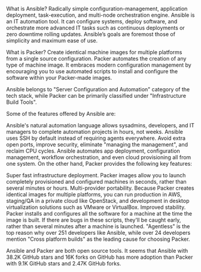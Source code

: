 What is Ansible? Radically simple configuration-management, application deployment, task-execution, and multi-node orchestration engine. Ansible is an IT automation tool. It can configure systems, deploy software, and orchestrate more advanced IT tasks such as continuous deployments or zero downtime rolling updates. Ansible’s goals are foremost those of simplicity and maximum ease of use.

What is Packer? Create identical machine images for multiple platforms from a single source configuration. Packer automates the creation of any type of machine image. It embraces modern configuration management by encouraging you to use automated scripts to install and configure the software within your Packer-made images.

Ansible belongs to "Server Configuration and Automation" category of the tech stack, while Packer can be primarily classified under "Infrastructure Build Tools".

Some of the features offered by Ansible are:

Ansible's natural automation language allows sysadmins, developers, and IT managers to complete automation projects in hours, not weeks.
Ansible uses SSH by default instead of requiring agents everywhere. Avoid extra open ports, improve security, eliminate "managing the management", and reclaim CPU cycles.
Ansible automates app deployment, configuration management, workflow orchestration, and even cloud provisioning all from one system.
On the other hand, Packer provides the following key features:

Super fast infrastructure deployment. Packer images allow you to launch completely provisioned and configured machines in seconds, rather than several minutes or hours.
Multi-provider portability. Because Packer creates identical images for multiple platforms, you can run production in AWS, staging/QA in a private cloud like OpenStack, and development in desktop virtualization solutions such as VMware or VirtualBox.
Improved stability. Packer installs and configures all the software for a machine at the time the image is built. If there are bugs in these scripts, they'll be caught early, rather than several minutes after a machine is launched.
"Agentless" is the top reason why over 251 developers like Ansible, while over 24 developers mention "Cross platform builds" as the leading cause for choosing Packer.

Ansible and Packer are both open source tools. It seems that Ansible with 38.2K GitHub stars and 16K forks on GitHub has more adoption than Packer with 9.1K GitHub stars and 2.47K GitHub forks.
